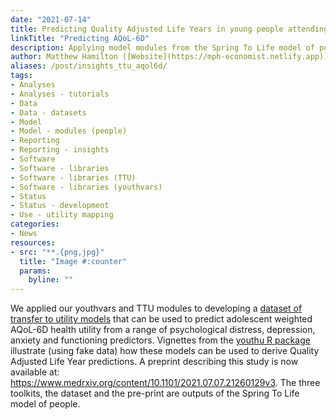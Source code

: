 ```yaml
---
date: "2021-07-14"
title: Predicting Quality Adjusted Life Years in young people attending primary mental health services
linkTitle: "Predicting AQoL-6D"
description: Applying model modules from the Spring To Life model of people to map psychological and functional measures to AQoL-6D health utility
author: Matthew Hamilton ([Website](https://mph-economist.netlify.app)) 
aliases: /post/insights_ttu_aqol6d/
tags:
- Analyses
- Analyses - tutorials
- Data
- Data - datasets
- Model
- Model - modules (people)
- Reporting
- Reporting - insights
- Software
- Software - libraries
- Software - libraries (TTU)
- Software - libraries (youthvars)
- Status
- Status - development
- Use - utility mapping
categories:
- News
resources:
- src: "**.{png,jpg}"
  title: "Image #:counter"
  params:
    byline: ""
---
```


We applied our youthvars and TTU modules to developing a [dataset of transfer to utility models](https://doi.org/10.7910/DVN/DKDIB0) that can be used to predict adolescent weighted AQoL-6D health utility from a range of psychological distress, depression, anxiety and functioning predictors. Vignettes from the [youthu R package](https://ready4-dev.github.io/youthu/index.html) illustrate (using fake data) how these models can be used to derive Quality Adjusted Life Year predictions. A preprint describing this study is now available at: https://www.medrxiv.org/content/10.1101/2021.07.07.21260129v3. The three toolkits, the dataset and the pre-print are outputs of the Spring To Life model of people.


